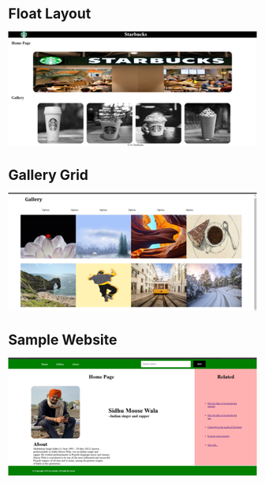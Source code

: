 <h1>Float Layout</h1>
<img src="Float Layout/images/Screenshot (7).png">
<h1>Gallery Grid</h1>
<img src="Gallery Grid/images/Screenshot (8).png">
<h1>Sample Website</h1>
<img src="Sample Website/images/Screenshot (9).png">

